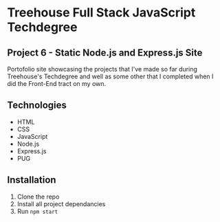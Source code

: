 # Treehouse Full Stack JavaScript Techdegree
## Project 6 - Static Node.js and Express.js Site

Portofolio site showcasing the projects that I've made so far during Treehouse's Techdegree and well as some other that I completed when I did the Front-End tract on my own.

## Technologies
* HTML
* CSS
* JavaScript
* Node.js
* Express.js
* PUG

## Installation
1. Clone the repo
2. Install all project dependancies
3. Run `npm start`


